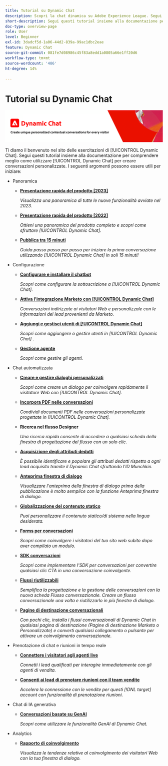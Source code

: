 ```yaml
---
title: Tutorial su Dynamic Chat
description: Scopri la chat dinamica su Adobe Experience League. Segui questi tutorial insieme alla documentazione per comprendere meglio come utilizzare la chat dinamica per creare conversazioni personalizzate.
short-description: Segui questi tutorial insieme alla documentazione per comprendere meglio i vari metodi di Dynamic Chat che ti possono essere utili.
doc-type: overview-page
role: User
level: Beginner
exl-id: 3dadcf5d-1a06-44d2-839a-99ac1dbc2eae
feature: Dynamic Chat
source-git-commit: 081fe7d08986c45f83a8edd1a0805a66e1ff20d6
workflow-type: tm+mt
source-wordcount: '486'
ht-degree: 14%

---
```


# Tutorial su Dynamic Chat

![](assets/dynamic-chat-header.png)

Ti diamo il benvenuto nel sito delle esercitazioni di [!UICONTROL Dynamic Chat]. Segui questi tutorial insieme alla documentazione per comprendere meglio come utilizzare [!UICONTROL Dynamic Chat] per creare conversazioni personalizzate. I seguenti argomenti possono essere utili per iniziare:

* Panoramica
   * **[Presentazione rapida del prodotto [2023]](product-tour.md)**

     *Visualizza una panoramica di tutte le nuove funzionalità avviate nel 2023.*
   * **[Presentazione rapida del prodotto [2022]](product-tour.md)**

     *Ottieni una panoramica del prodotto completo e scopri come sfruttare [!UICONTROL Dynamic Chat].*
   * **[Pubblica tra 15 minuti](go-live-in-15-minutes.md)**

     *Guida passo passo per passo per iniziare la prima conversazione utilizzando [!UICONTROL Dynamic Chat] in soli 15 minuti!*
* Configurazione
   * **[Configurare e installare il chatbot](setup.md)**

     *Scopri come configurare la sottoscrizione a [!UICONTROL Dynamic Chat].*
   * **[Attiva l&#39;integrazione Marketo con [!UICONTROL Dynamic Chat]](marketo-integration.md)**

     *Conversazioni indirizzate ai visitatori Web e personalizzale con le informazioni del lead provenienti da Marketo.*
   * **[Aggiungi e gestisci utenti di [!UICONTROL Dynamic Chat]](user-management.md)**

     *Scopri come aggiungere o gestire utenti in [!UICONTROL Dynamic Chat] .*
   * **[Gestione agente](agent-management.md)**

     *Scopri come gestire gli agenti.*
* Chat automatizzata
   * **[Creare e gestire dialoghi personalizzati](dialogue-management.md)**

     *Scopri come creare un dialogo per coinvolgere rapidamente il visitatore Web con [!UICONTROL Dynamic Chat].*
   * **[Incorpora PDF nelle conversazioni](document-cloud-integration.md)**

     *Condividi documenti PDF nelle conversazioni personalizzate progettate in [!UICONTROL Dynamic Chat].*
   * **[Ricerca nel flusso Designer](search-in-stream-designer.md)**

     *Una ricerca rapida consente di accedere a qualsiasi scheda della finestra di progettazione del flusso con un solo clic.*
   * **[Acquisizione degli attributi dedotti](capture-inferred-attributes.md)**

     *È possibile identificare e popolare gli attributi dedotti rispetto a ogni lead acquisito tramite il Dynamic Chat sfruttando l&#39;ID Munchkin.*
   * **[Anteprima finestra di dialogo](dialogue-preview.md)**

     *Visualizzare l&#39;anteprima della finestra di dialogo prima della pubblicazione è molto semplice con la funzione Anteprima finestra di dialogo.*
   * **[Globalizzazione del contenuto statico](globalization-of-static-content.md)**

     *Puoi personalizzare il contenuto statico/di sistema nella lingua desiderata.*
   * **[Forms per conversazioni](conversational-forms.md)**

     *Scopri come coinvolgere i visitatori del tuo sito web subito dopo aver compilato un modulo.*
   * **[SDK conversazioni](conversations-sdk.md)**

     *Scopri come implementare l’SDK per conversazioni per convertire qualsiasi clic CTA in una conversazione coinvolgente.*
   * **[Flussi riutilizzabili](reusable-flows.md)**

     *Semplifica la progettazione e la gestione delle conversazioni con la nuova scheda Flusso conversazionale. Creare un flusso conversazionale una volta e riutilizzarlo in più finestre di dialogo.*
   * **[Pagine di destinazione conversazionali](conversational-landing-pages.md)**

     *Con pochi clic, installa i flussi conversazionali di Dynamic Chat in qualsiasi pagina di destinazione (Pagine di destinazione Marketo o Personalizzate) e converti qualsiasi collegamento o pulsante per attivare un coinvolgimento conversazionale.*
* Prenotazione di chat e riunioni in tempo reale
   * **[Connettere i visitatori agli agenti live](connect-visitors-to-live-agents.md)**

     *Connetti i lead qualificati per interagire immediatamente con gli agenti di vendita.*
   * **[Consenti ai lead di prenotare riunioni con il team vendite](meeting-booking.md)**

     *Accelera la connessione con le vendite per questi [!DNL target] account con funzionalità di prenotazione riunioni.*
* Chat di IA generativa
   * **[Conversazioni basate su GenAI](gen-ai-features.md)**

     *Scopri come utilizzare le funzionalità GenAI di Dynamic Chat.*
* Analytics
   * **[Rapporto di coinvolgimento](engagement-report.md)**

     *Visualizza le tendenze relative al coinvolgimento dei visitatori Web con la tua finestra di dialogo.*
